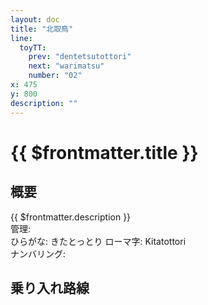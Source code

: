 ```yaml
---
layout: doc
title: "北取鳥"
line:
  toyTT:
    prev: "dentetsutottori"
    next: "warimatsu"
    number: "02"
x: 475
y: 800
description: ""
---
```


# {{ $frontmatter.title }}
<!-- ![駅の写真の説明](駅の写真のURL) -->

## 概要
{{ $frontmatter.description }}  
管理:   
ひらがな: きたとっとり
ローマ字: Kitatottori  
ナンバリング: <Numberling />

## 乗り入れ路線
<LineInfo />